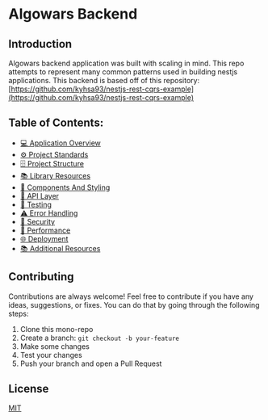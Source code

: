 # Algowars Backend

## Introduction
Algowars backend application was built with scaling in mind. This repo attempts to represent many common patterns used in building nestjs applications. This backend is based off of this repository: [https://github.com/kyhsa93/nestjs-rest-cqrs-example](https://github.com/kyhsa93/nestjs-rest-cqrs-example)

## Table of Contents:

- [💻 Application Overview](docs/application-overview.md)
- [⚙️ Project Standards](docs/project-standards.md)
- [🗄️ Project Structure](docs/project-structure.md)
- [📚 Library Resources](docs/library-resources)
- [🧱 Components And Styling](docs/components-and-styling.md)
- [📡 API Layer](docs/api-layer.md)
- [🧪 Testing](docs/testing.md)
- [⚠️ Error Handling](docs/error-handling.md)
- [🔐 Security](docs/security.md)
- [🚄 Performance](docs/performance.md)
- [🌐 Deployment](docs/deployment.md)
- [📚 Additional Resources](docs/additional-resources.md)

## Contributing

Contributions are always welcome! Feel free to contribute if you have any ideas, suggestions, or fixes. You can do that by going through the following steps:

1. Clone this mono-repo
2. Create a branch: `git checkout -b your-feature`
3. Make some changes
4. Test your changes
5. Push your branch and open a Pull Request

## License
[MIT](/LICENSE)
